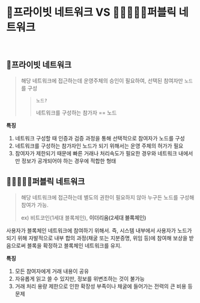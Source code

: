 # 🧔프라이빗 네트워크 VS 👨🏻‍🤝‍👨🏻퍼블릭 네트워크

​	

## 🧔프라이빗 네트워크

> 해당 네트워크에 접근하는데 운영주체의 승인이 필요하여, 선택된 참여자만 `노드`를 구성
>
> > `노드?`
> >
> > 네트워크를 구성하는 참가자 == 노드



**특징**

1. 네트워크 구성할 때 인증과 검증 과정을 통해 선택적으로 참여자가 노드를 구성
2. 네트워크를 구성하는 참가자인 노드가 되기 위해서는 운영 주체의 허가가 필요
3. 참여자가 제한되기 때문에 빠른 거래나 처리속도가 필요한 경우와 네트워크 내에서만 정보가 공개되어야 하는 경우에 적합한 형태





## 👨🏻‍🤝‍👨🏻퍼블릭 네트워크

> 해당 네트워크에 접근하는데 별도의 권한이 필요하지 않아 누구든 노드를 구성해 참여가 가능.
>
> ex) 비트코인(1세대 블록체인), **이더리움(2세대 블록체인)**

사용자가 블록체인 네트워크에 참여하기 위해서. 즉, 시스템 내부에서 사용자가 노드가 되기 위해 자발적으로 내부 합의 과정(채굴 또는 지분증명, 위임 등)에 참여해 보상을 받음으로써 블록을 확정하고 블록체인 네트워크를 유지.



**특징**

1. 모든 참여자에게 거래 내용이 공유
2. 자유롭게 읽고 쓸 수 있지만, 정보를 위변조하는 것이 불가능
3. 거래 처리 용량 제한으로 인한 확장성 부족이나 채굴에 들어가는 전력의 큰 비용 등 문제